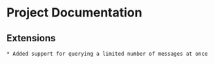 # Project Documentation

## Extensions
    * Added support for querying a limited number of messages at once
    